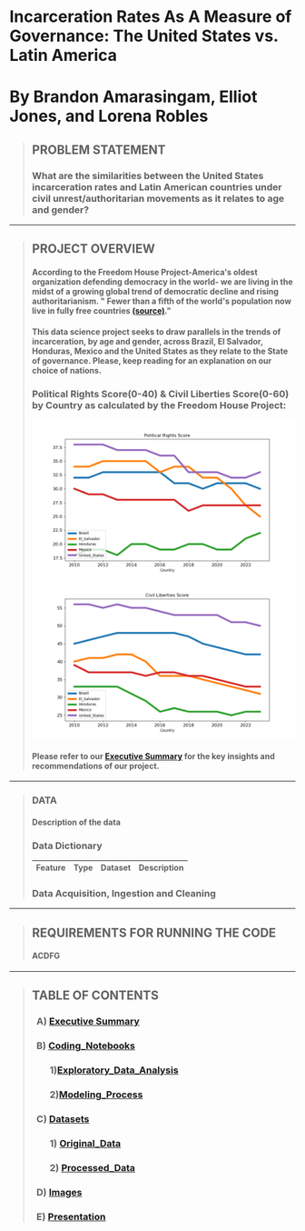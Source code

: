
# **Incarceration Rates As A Measure of Governance: The United States vs. Latin America**
# **By Brandon Amarasingam, Elliot Jones, and Lorena Robles**

> ## PROBLEM STATEMENT
> ### What are the similarities between the United States incarceration rates and Latin American countries under civil unrest/authoritarian movements as it relates to  age and gender? 
---
> ## PROJECT OVERVIEW
>
> ####  According to the **Freedom House Project**-America's oldest organization defending democracy in the world- we are living in the midst of a growing global trend of democratic decline and rising authoritarianism. " Fewer than a fifth of the world's population now live in fully free countries [(source)]((https://www.google.com/search?channel=ftr&client=firefox-b-1-d&q=what+is+the+freedom+house+project%3F&dlnr=1&sei=qlwfZYGKNfHm0PEPrOKA2A4))."
>
> #### This data science project seeks to draw parallels in the trends of incarceration, by age and gender, across Brazil, El Salvador, Honduras, Mexico and the United States as they relate to the State of governance. Please, keep reading for an explanation on our choice of nations.  
>
> ### Political Rights Score(0-40) & Civil Liberties Score(0-60) by Country as calculated by the Freedom House Project: 
>![PR](Images\Political_Rights.png)
>![CL](Images\Civil_Liberties.png)  
>
> #### Please refer to our [Executive Summary](Executive_Summary.md) for the key insights and recommendations of our project. 
---
> ### DATA
> #### Description of the data 
> ### Data Dictionary
> |Feature|Type|Dataset|Description|
> |---|---|---|---|
>
>
> ### Data Acquisition, Ingestion and Cleaning   
>
>
---
> ## REQUIREMENTS FOR RUNNING THE CODE
> #### ACDFG
>
---
> ## TABLE OF CONTENTS
> ### &nbsp;&nbsp;A) [Executive Summary](Exe>cutive_Summary.md)
> ### &nbsp;&nbsp;B) [Coding_Notebooks](Coding_Notebooks)
>   
> ### &nbsp;&nbsp;&nbsp;&nbsp;&nbsp;&nbsp;&nbsp;&nbsp;1)[Exploratory_Data_Analysis](Coding_Notebooks\Exploratory_Data_Analysis)   
> ### &nbsp;&nbsp;&nbsp;&nbsp;&nbsp;&nbsp;&nbsp;&nbsp;2)[Modeling_Process](Coding_Notebooks\Modeling_Process)
> ### &nbsp;&nbsp;C) [Datasets](Datasets)
>    
> ### &nbsp;&nbsp;&nbsp;&nbsp;&nbsp;&nbsp;&nbsp;&nbsp;1) [Original_Data](Datasets\Original_Data)
> ### &nbsp;&nbsp;&nbsp;&nbsp;&nbsp;&nbsp;&nbsp;&nbsp;2) [Processed_Data](Datasets\Processed_Data)
> ### &nbsp;&nbsp;D) [Images](Images)
> ### &nbsp;&nbsp;E) [Presentation](Presentation)